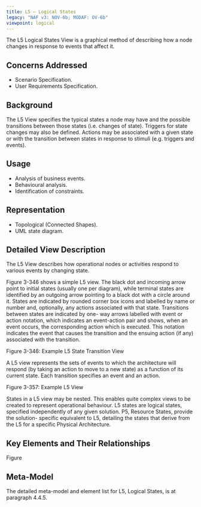 ```yaml
---
title: L5 – Logical States
legacy: "NAF v3: NOV-6b; MODAF: OV-6b"
viewpoint: logical
---
```


The L5 Logical States View is a graphical method of describing how a node changes
in response to events that affect it.

## Concerns Addressed

* Scenario Specification.
* User Requirements Specification.

## Background

The L5 View specifies the typical states a node may have and the possible
transitions between those states (i.e. changes of state). Triggers for state changes
may also be defined. Actions may be associated with a given state or with the
transition between states in response to stimuli (e.g. triggers and events).

## Usage

* Analysis of business events.
* Behavioural analysis.
* Identification of constraints.

## Representation

* Topological (Connected Shapes).
* UML state diagram.

## Detailed View Description

The L5 View describes how operational nodes or activities respond to various events
by changing state.

Figure 3-346 shows a simple L5 view. The black dot and incoming arrow point to
initial states (usually one per diagram), while terminal states are identified by an
outgoing arrow pointing to a black dot with a circle around it. States are indicated by
rounded corner box icons and labelled by name or number and, optionally, any
actions associated with that state. Transitions between states are indicated by one-
way arrows labelled with event or action notation, which indicates an event-action
pair and shows, when an event occurs, the corresponding action which is executed.
This notation indicates the event that causes the transition and the ensuing action (if
any) associated with the transition.

Figure 3-346: Example L5 State Transition View

A L5 view represents the sets of events to which the architecture will respond (by
taking an action to move to a new state) as a function of its current state. Each
transition specifies an event and an action.

Figure 3-357: Example L5 View

States in a L5 view may be nested. This enables quite complex views to be created
to represent operational behaviour.
L5 states are logical states, specified
independently of any given solution. P5, Resource States, provide the solution-
specific equivalent to L5, detailing the states that derive from the L5 for a specific
Physical Architecture.

## Key Elements and Their Relationships

Figure

## Meta-Model

The detailed meta-model and element list for L5, Logical States, is at paragraph
4.4.5.
